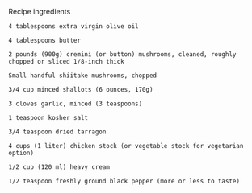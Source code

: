 Recipe ingredients

    4 tablespoons extra virgin olive oil

    4 tablespoons butter

    2 pounds (900g) cremini (or button) mushrooms, cleaned, roughly chopped or sliced 1/8-inch thick

    Small handful shiitake mushrooms, chopped

    3/4 cup minced shallots (6 ounces, 170g)

    3 cloves garlic, minced (3 teaspoons)

    1 teaspoon kosher salt

    3/4 teaspoon dried tarragon

    4 cups (1 liter) chicken stock (or vegetable stock for vegetarian option)

    1/2 cup (120 ml) heavy cream

    1/2 teaspoon freshly ground black pepper (more or less to taste)

